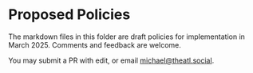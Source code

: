 # Proposed Policies

The markdown files in this folder are draft policies for implementation in March 2025. Comments and feedback are welcome.

You may submit a PR with edit, or email michael@theatl.social.
